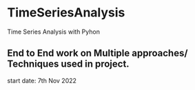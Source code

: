 # TimeSeriesAnalysis
Time Series Analysis with Pyhon
## End to End work on Multiple approaches/ Techniques used in project.
start date: 7th Nov 2022